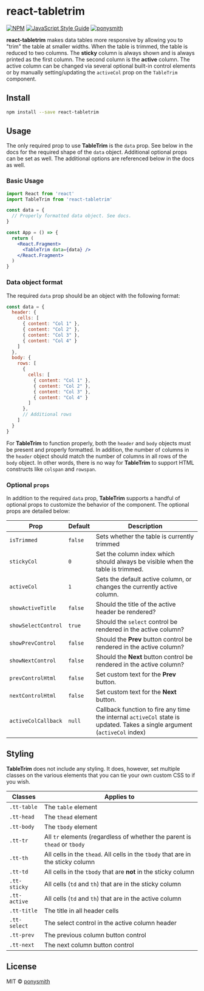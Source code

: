 # react-tabletrim

[![NPM](https://img.shields.io/npm/v/react-tabletrim.svg)](https://www.npmjs.com/package/react-tabletrim) [![JavaScript Style Guide](https://img.shields.io/badge/code_style-standard-brightgreen.svg)](https://standardjs.com) [![ponysmith](https://circleci.com/gh/ponysmith/react-tabletrim.svg?style=shield)](<https://app.circleci.com/github/ponysmith/react-tabletrim/pipelines>)

**react-tabletrim** makes data tables more responsive by allowing you to "trim" the table at smaller widths. When the table is trimmed, the table is reduced to two columns. The **sticky** column is always shown and is always printed as the first column. The second column is the **active** column. The active column can be changed via several optional built-in control elements or by manually setting/updating the `activeCol` prop on the `TableTrim` component.

## Install

```bash
npm install --save react-tabletrim
```

## Usage
The only required prop to use **TableTrim** is the `data` prop. See below in the docs for the required shape of the `data` object. Additional optional props can be set as well. The additional options are referenced below in the docs as well.

### Basic Usage
```jsx
import React from 'react'
import TableTrim from 'react-tabletrim'

const data = {
  // Properly formatted data object. See docs.
}

const App = () => {
  return (
    <React.Fragment>
      <TableTrim data={data} />
    </React.Fragment>
  )
}
```

### Data object format
The required `data` prop should be an object with the following format:

```javascript
const data = {
  header: {
    cells: [
      { content: "Col 1" },
      { content: "Col 2" },
      { content: "Col 3" },
      { content: "Col 4" }
    ]
  },
  body: {
    rows: [
      { 
        cells: [
          { content: "Col 1" },
          { content: "Col 2" },
          { content: "Col 3" },
          { content: "Col 4" }
        ]
      },
      // Additional rows
    ]
  }
}
```

For **TableTrim** to function properly, both the `header` and `body` objects must be present and properly formatted. In addition, the number of columns in the `header` object should match the number of columns in all rows of the `body` object. In other words, there is no way for **TableTrim** to support HTML constructs like `colspan` and `rowspan`.


### Optional `props`
In addition to the required `data` prop, **TableTrim** supports a handful of optional props to customize the behavior of the component. The optional props are detailed below:

| Prop | Default | Description |
|------|---------|-------------|
| `isTrimmed` | `false` | Sets whether the table is currently trimmed |
| `stickyCol` | `0` | Set the column index which should always be visible when the table is trimmed. |
| `activeCol` | `1` | Sets the default active column, or changes the currently active column. |
| `showActiveTitle` | `false` | Should the title of the active header be rendered? |
| `showSelectControl` | `true` | Should the `select` control be rendered in the active column? |
| `showPrevControl` | `false` | Should the **Prev** button control be rendered in the active column? |
| `showNextControl` | `false` | Should the **Next** button control be rendered in the active column? |
| `prevControlHtml` | `false` | Set custom text for the **Prev** button. |
| `nextControlHtml` | `false` | Set custom text for the **Next** button. |
| `activeColCallback` | `null` | Callback function to fire any time the internal `activeCol` state is updated. Takes a single argument (`activeCol` index) |

## Styling
**TableTrim** does not include any styling. It does, however, set multiple classes on the various elements that you can tie your own custom CSS to if you wish.

| Classes       | Applies to |
|---------------|------------------|
| `.tt-table`   | The `table` element |
| `.tt-head`    | The `thead` element |
| `.tt-body`    | The `tbody` element |
| `.tt-tr`      | All `tr` elements (regardless of whether the parent is `thead` or `tbody` |
| `.tt-th`      | All cells in the `thead`. All cells in the `tbody` that are in the sticky column |
| `.tt-td`      | All cells in the `tbody` that are **not** in the sticky column |
| `.tt-sticky`  | All cells (`td` and `th`) that are in the sticky column |
| `.tt-active`  | All cells (`td` and `th`) that are in the active column |
| `.tt-title`   | The title in all header cells |
| `.tt-select`  | The select control in the active column header |
| `.tt-prev`    | The previous column button control |
| `.tt-next`    | The next column button control |


## License
MIT © [ponysmith](https://github.com/ponysmith)
